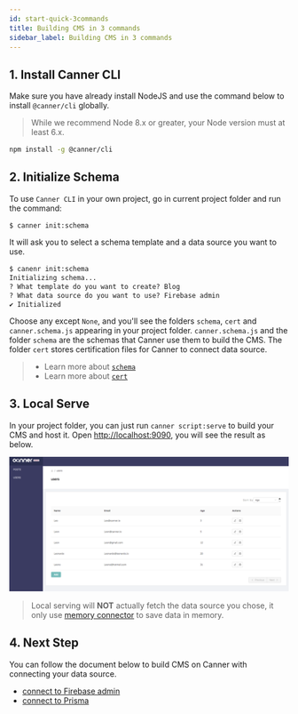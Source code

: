 ```yaml
---
id: start-quick-3commands
title: Building CMS in 3 commands
sidebar_label: Building CMS in 3 commands
---
```


## 1. Install Canner CLI

Make sure you have already install NodeJS and use the command below to install `@canner/cli` globally.

> While we recommend Node 8.x or greater, your Node version must at least 6.x.

```sh
npm install -g @canner/cli
```

## 2. Initialize Schema

To use `Canner CLI` in your own project, go in current project folder and run the command:

```shell
$ canner init:schema
```

It will ask you to select a schema template and a data source you want to use.

```shell
$ canenr init:schema
Initializing schema...
? What template do you want to create? Blog
? What data source do you want to use? Firebase admin
✔ Initialized
```

Choose any except `None`, and you'll see the folders `schema`, `cert` and `canner.schema.js` appearing in your project folder. `canner.schema.js` and the folder `schema` are the schemas that Canner use them to build the CMS. The folder `cert` stores certification files for Canner to connect data source.

> - Learn more about [`schema`](file-canner-schema-js.md)
> - Learn more about [`cert`](file-cert.md) 

## 3. Local Serve

In your project folder, you can just run `canner script:serve` to build your CMS and host it. Open [http://localhost:9090](http://localhost:9090), you will see the result as below.

![users-cms](/docs/assets/users-cms.png)


> Local serving will **NOT** actually fetch the data source you chose, it only use [memory connector](guides-connector.md#memoryconnector) to save data in memory.


## 4. Next Step

You can follow the document below to build CMS on Canner with connecting your data source.

- [connect to Firebase admin](start-quick-firebase.md)
- [connect to Prisma](start-quick-prisma.md)
